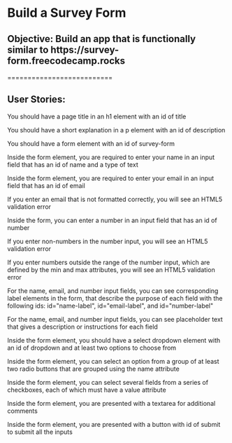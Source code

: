 <h1>Build a Survey Form</h1>
<h2>Objective: Build an app that is functionally similar to https://survey-form.freecodecamp.rocks</h2>
==========================
<h2>User Stories:</h2>

<p>You should have a page title in an h1 element with an id of title</p>
<p>You should have a short explanation in a p element with an id of description</p>
<p>You should have a form element with an id of survey-form</p></p>
<p>Inside the form element, you are required to enter your name in an input field that has an id of name and a type of text</p>
<p>Inside the form element, you are required to enter your email in an input field that has an id of email</p>
<p>If you enter an email that is not formatted correctly, you will see an HTML5 validation error</p>
<p>Inside the form, you can enter a number in an input field that has an id of number</p>
<p>If you enter non-numbers in the number input, you will see an HTML5 validation error</p>
<p>If you enter numbers outside the range of the number input, which are defined by the min and max attributes, you will see an HTML5 validation error</p>
<p>For the name, email, and number input fields, you can see corresponding label elements in the form, that describe the purpose of each field with the following ids: id="name-label", id="email-label", and id="number-label"</p>
<p>For the name, email, and number input fields, you can see placeholder text that gives a description or instructions for each field</p>
<p>Inside the form element, you should have a select dropdown element with an id of dropdown and at least two options to choose from</p>
<p>Inside the form element, you can select an option from a group of at least two radio buttons that are grouped using the name attribute</p>
<p>Inside the form element, you can select several fields from a series of checkboxes, each of which must have a value attribute</p>
<p>Inside the form element, you are presented with a textarea for additional comments</p>
<p>Inside the form element, you are presented with a button with id of submit to submit all the inputs</p>
